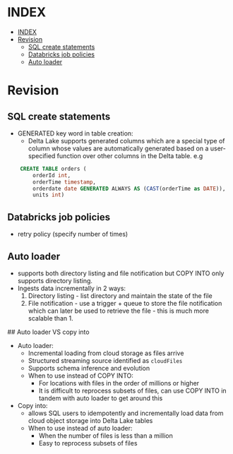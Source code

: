 # INDEX

- [INDEX](#index)
- [Revision](#revision)
  - [SQL create statements](#sql-create-statements)
  - [Databricks job policies](#databricks-job-policies)
  - [Auto loader](#auto-loader)

# Revision

## SQL create statements

- GENERATED key word in table creation:
  - Delta Lake supports generated columns which are a special type of column whose values are automatically generated based on a user-specified function over other columns in the Delta table. e.g

```sql
    CREATE TABLE orders (
        orderId int,
        orderTime timestamp,
        orderdate date GENERATED ALWAYS AS (CAST(orderTime as DATE)),
        units int)
```

## Databricks job policies

- retry policy (specify number of times)

## Auto loader

- supports both directory listing and file notification but COPY INTO only supports directory  listing.
- Ingests data incrementally in 2 ways:
  1. Directory listing - list directory and maintain the state of the file
  2. File notification - use a trigger + queue to store the file notification which can
  later be used to retrieve the file - this is much more scalable than 1.

## Auto loader VS copy into

- Auto loader:
	- Incremental loading from cloud storage as files arrive
	- Structured streaming source identified as `cloudFiles`
	- Supports schema inference and evolution
	- When to use instead of COPY INTO:
		- For locations with files in the order of millions or higher
		- It is difficult to reprocess subsets of files, can use COPY INTO in tandem with auto loader to get around this
- Copy into:
	- allows SQL users to idempotently and incrementally load data from cloud object storage into Delta Lake tables
	- When to use instead of auto loader:
		- When the number of files is less than a million
		- Easy to reprocess subsets of files 


